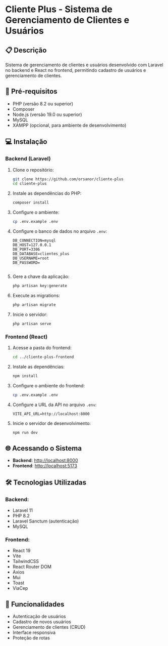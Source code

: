 # Cliente Plus - Sistema de Gerenciamento de Clientes e Usuários

## 📋 Descrição

Sistema de gerenciamento de clientes e usuários desenvolvido com Laravel no backend e React no frontend, permitindo cadastro de usuários e gerenciamento de clientes.

## 🚀 Pré-requisitos

-   PHP (versão 8.2 ou superior)
-   Composer
-   Node.js (versão 19.0 ou superior)
-   MySQL
-   XAMPP (opcional, para ambiente de desenvolvimento)

## 💻 Instalação

### Backend (Laravel)

1. Clone o repositório:
    ```bash
    git clone https://github.com/orsanor/cliente-plus
    cd cliente-plus
    ```
2. Instale as dependências do PHP:
    ```bash
    composer install
    ```
3. Configure o ambiente:
    ```bash
    cp .env.example .env
    ```
4. Configure o banco de dados no arquivo `.env`:

    ```env
    DB_CONNECTION=mysql
    DB_HOST=127.0.0.1
    DB_PORT=3306
    DB_DATABASE=clientes_plus
    DB_USERNAME=root
    DB_PASSWORD=
    ```

    ```

    ```

5. Gere a chave da aplicação:
    ```bash
    php artisan key:generate
    ```
6. Execute as migrations:
    ```bash
    php artisan migrate
    ```
7. Inicie o servidor:
    ```bash
    php artisan serve
    ```

### Frontend (React)

1. Acesse a pasta do frontend:
    ```bash
    cd ../cliente-plus-frontend
    ```
2. Instale as dependências:
    ```bash
    npm install
    ```
3. Configure o ambiente do frontend:
    ```bash
    cp .env.example .env
    ```
4. Configure a URL da API no arquivo `.env`:
    ```env
    VITE_API_URL=http://localhost:8000
    ```
5. Inicie o servidor de desenvolvimento:
    ```bash
    npm run dev
    ```

## 🌐 Acessando o Sistema

-   **Backend**: [http://localhost:8000](http://localhost:8000)
-   **Frontend**: [http://localhost:5173](http://localhost:5173)

## 🛠️ Tecnologias Utilizadas

### Backend:

-   Laravel 11
-   PHP 8.2
-   Laravel Sanctum (autenticação)
-   MySQL

### Frontend:

-   React 19
-   Vite
-   TailwindCSS
-   React Router DOM
-   Axios
-   Mui
-   Toast
-   ViaCep

## 🔐 Funcionalidades

-   Autenticação de usuários
-   Cadastro de novos usuários
-   Gerenciamento de clientes (CRUD)
-   Interface responsiva
-   Proteção de rotas
